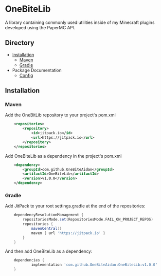 # OneBiteLib
A library containing commonly used utilities inside of my Minecraft plugins developed using the PaperMC API.

## Directory
- [Installation](#installation)
  - [Maven](#maven)
  - [Gradle](#gradle)
- Package Documentation
  - [Config](./src/main/java/dev/onebiteaidan/Config/README.md)

## Installation
### Maven
Add the OneBitLib repository to your project's pom.xml
```xml
	<repositories>
		<repository>
		    <id>jitpack.io</id>
		    <url>https://jitpack.io</url>
		</repository>
	</repositories>
```

Add OneBiteLib as a dependency in the project's pom.xml
```xml
	<dependency>
	    <groupId>com.github.OneBiteAidan</groupId>
	    <artifactId>OneBiteLib</artifactId>
	    <version>v1.0.0</version>
	</dependency>
```

### Gradle
Add JitPack to your root settings.gradle at the end of the repositories:
```groovy
	dependencyResolutionManagement {
		repositoriesMode.set(RepositoriesMode.FAIL_ON_PROJECT_REPOS)
		repositories {
			mavenCentral()
			maven { url 'https://jitpack.io' }
		}
	}
```
And then add OneBiteLib as a dependency:
```groovy
	dependencies {
	        implementation 'com.github.OneBiteAidan:OneBiteLib:v1.0.0'
	}
```